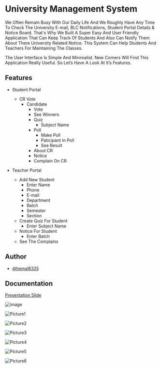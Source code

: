 
# University Management System

We Often Remain Busy With Our Daily Life And We Roughly Have Any Time To Check The University E-mail, BLC Notifications, Student Portal Details & Notice Board. That's Why We Built A Super Easy And User Friendly Application That Can Keep Track Of Students And Also Can Notify Them About There University Related Notice. This System Can Help Students And Teachers For Maintaining The Classes.

The User Interface Is Simple And Minimalist. New Comers Will Find This Application Really Useful. So Let’s Have A Look At It’s Features.



## Features

- Student Portal
    - CR Vote
        - Candidate
            - Vote
            - See Winners
           - Quiz
                - Subject Name
           - Poll
                - Make Poll
                - Paticipant In Poll
                - See Result
           - About CR
           - Notice
           - Complain On CR

- Teacher Portal
   - Add New Student
        - Enter Name
        - Phone
        - E-mail
        - Department
        - Batch
        - Semester
        - Section
   - Create Quiz For Student
        - Enter Subject Name
   - Notice For Student
        - Enter Batch 
   - See The Complains

## Author

- [@hemal6325](https://www.github.com/hemal6325)

## Documentation

[Presentation Slide](https://docs.google.com/presentation/d/1VyYQVPLdlW7jegK4KbfTUYvJTVm_EthQ/edit?usp=sharing&ouid=100802961822661399961&rtpof=true&sd=true)


![image](https://github.com/hemal6325/UniversityManagementSystem/assets/90565911/68600bfb-ba0f-44cf-90c8-98b9e159b6c4)

![Picture1](https://github.com/hemal6325/UniversityManagementSystem/assets/90565911/f7da8bc5-0bd2-4da6-9d92-e29f55a79fa3)

![Picture2](https://github.com/hemal6325/UniversityManagementSystem/assets/90565911/3894c774-0429-4494-8294-668c97e19cc0)

![Picture3](https://github.com/hemal6325/UniversityManagementSystem/assets/90565911/eb45c193-8560-4a79-9a1f-69f43fb1c9d8)

![Picture4](https://github.com/hemal6325/UniversityManagementSystem/assets/90565911/526c7375-19ad-4592-ac93-47b23701ef94)

![Picture5](https://github.com/hemal6325/UniversityManagementSystem/assets/90565911/edeb867a-bfcb-454e-a695-0aa124baa341)

![Picture6](https://github.com/hemal6325/UniversityManagementSystem/assets/90565911/dd25fced-22bd-434a-a6f9-6024a8d62e64)
